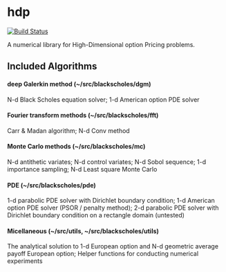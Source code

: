 # hdp

[![Build Status](https://travis-ci.com/ZewenShen/hdp.svg?branch=master)](https://travis-ci.com/ZewenShen/hdp)

A numerical library for High-Dimensional option Pricing problems.

## Included Algorithms

#### deep Galerkin method (~/src/blackscholes/dgm)
N-d Black Scholes equation solver; 1-d American option PDE solver

#### Fourier transform methods (~/src/blackscholes/fft)
Carr & Madan algorithm; N-d Conv method

#### Monte Carlo methods (~/src/blackscholes/mc)
N-d antithetic variates; N-d control variates; N-d Sobol sequence; 1-d importance sampling; N-d Least square Monte Carlo

#### PDE (~/src/blackscholes/pde)
1-d parabolic PDE solver with Dirichlet boundary condition; 1-d American option PDE solver (PSOR / penalty method); 2-d parabolic PDE solver with Dirichlet boundary condition on a rectangle domain (untested)

#### Micellaneous (~/src/utils, ~/src/blackscholes/utils)
The analytical solution to 1-d European option and N-d geometric average payoff European option; Helper functions for conducting numerical experiments
